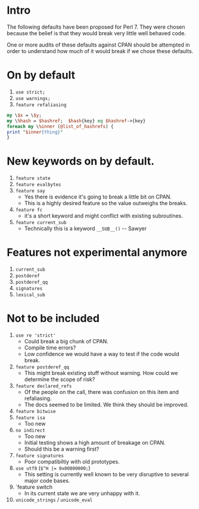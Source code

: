# Intro

The following defaults have been proposed for Perl 7. They were chosen because the belief is that they would break very little well behaved code. 

One or more audits of these defaults against CPAN should be attempted in order to understand how much of it would break if we chose these defaults.

# On by default

1. `use strict;`
1. `use warnings;`
1. `feature refaliasing`
```perl
my \$x = \$y;
my \%hash = $hashref;  $hash{key} eq $hashref->{key}
foreach my \%inner (@list_of_hashrefs) {
print "$inner{thing}"
}
```

# New keywords on by default.

1. `feature state`
1. `feature evalbytes`
1. `feature say`
    - Yes there is evidence it's going to break a little bit on CPAN.
    - This is a highly desired feature so the value outweighs the breaks.
3. `feature fc`
    - it's a short keyword and might conflict with existing subroutines.
4. `feature current_sub`
   - Technically this is a keyword `__SUB__()` -- Sawyer
    
# Features not experimental anymore
1. `current_sub`
1. `postderef`
1. `postderef_qq`
1. `signatures`
1. `lexical_sub`

# Not to be included

1. `use re 'strict'`
    - Could break a big chunk of CPAN.
    - Compile time errors?
    - Low confidence we would have a way to test if the code would break.
1. `feature postderef_qq`
    - This might break existing stuff without warning. How could we determine the scope of risk?
3. `feature declared_refs`
    - Of the people on the call, there was confusion on this item and refaliasing.
    - The docs seemed to be limited. We think they should be improved.
5. `feature bitwise`
6. `feature isa`
    - Too new
7. `no indirect`
    - Too new
    - Initial testing shows a high amount of breakage on CPAN.
    - Should this be a warning first?
8. `feature signatures`
    - Poor compatibiltiy with old prototypes.
10. `use utf8` (`$^H |= 0x00800000;`)
    - This setting is currently well known to be very disruptive to several major code bases.
11. `feature switch
    - In its current state we are very unhappy with it.
12. `unicode_strings` / `unicode_eval`